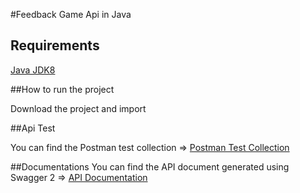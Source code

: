 #Feedback Game Api in Java

## Requirements

[Java JDK8](https://www.oracle.com/technetwork/java/javase/downloads/jdk8-downloads-2133151.html)

##How to run the project

Download the project and import


##Api Test

You can find the Postman test collection => [Postman Test Collection](https://www.getpostman.com/collections/6ae54ad0dce5928f6a46)


##Documentations
You can find the API document generated using Swagger 2 => [API Documentation](http://localhost:9090/swagger-ui.html#/)

